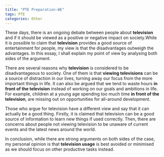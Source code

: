 ```yaml
---
title: "PTE Preparation-WE"
tags: PTE
categories: Other
---
```


These days, there is an ongoing debate between people about **television** and if it should be viewed as a positive or 
negative impact on society.While it is possible to claim that **television** provides a good source of entertainment for people, my view is that the disadvantages outweigh the advantages. In this essay, I shall explain my point of view 
by analysing both sides of the argument.

There are several reasons why **television** is  considered to be disadvantageous to society. One of them is that 
**viewing televisions** can be a source of distraction in our lives, turning away our focus from the more important 
things in life. It can also be argued that we tend to waste hours **in front of the television** instead of working on 
our goals and ambitions in life. For example, children at a young age spending too much time **in front of the television**, are missing out on opportunities for all-around development.

Those who argue for television have a different view and say that it can actually be a good thing. Firstly, it is 
claimed that television can be a good source of information to learn new things if used correctly. Then, there are 
concerns about people not viewing television to be unaware of current events and the latest news around the world.

In conclusion, while there are strong arguments on both sides of the case, my personal opinion is that **television 
usage** is best avoided or minimised as we should focus on other productive tasks instead.